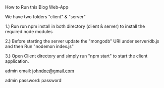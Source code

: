 How to Run this Blog Web-App

We have two folders
"client" & "server"

1.) Run run npm install in both directory (client & server) to install the required node modules

2.) Before starting the server update the "mongodb" URI  under server/db.js and then Run "nodemon index.js"

3.) Open Client directory and simply run "npm start" to start the client application.

admin email: johndoe@gmail.com

admin password: password
